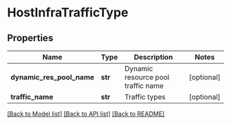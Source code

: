 # HostInfraTrafficType

## Properties
Name | Type | Description | Notes
------------ | ------------- | ------------- | -------------
**dynamic_res_pool_name** | **str** | Dynamic resource pool traffic name | [optional] 
**traffic_name** | **str** | Traffic types | [optional] 

[[Back to Model list]](../README.md#documentation-for-models) [[Back to API list]](../README.md#documentation-for-api-endpoints) [[Back to README]](../README.md)

